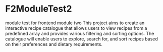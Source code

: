 # F2ModuleTest2
module test for frontend module two
This project aims to create an interactive recipe catalogue that allows users to view recipes from a predefined array and provides various filtering and sorting options. The catalogue will enable users to explore, search for, and sort recipes based on their preferences and dietary requirements.
